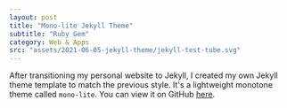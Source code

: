 ```yaml
---
layout: post
title: "Mono-lite Jekyll Theme"
subtitle: "Ruby Gem"
category: Web & Apps
src: "assets/2021-06-05-jekyll-theme/jekyll-test-tube.svg"
---
```

After transitioning my personal website to Jekyll, I created my own Jekyll theme template to match the previous style. It's a lightweight monotone theme called `mono-lite`. You can view it on GitHub [here](https://github.com/dylanhawley/mono-lite).